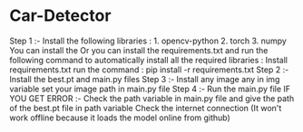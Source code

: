 # Car-Detector
Step 1 :- Install the following libraries :
          1. opencv-python
          2. torch
          3. numpy
          You can install the
Or you can install the requirements.txt and run the following command to automatically install all the required libraries :
          Install requirements.txt
          run the command : pip install -r requirements.txt
Step 2 :- Install the best.pt and main.py files
Step 3 :- Install any image any in img variable set your image path in main.py file
Step 4 :- Run the main.py file
IF YOU GET ERROR :-
Check the path variable in main.py file and give the path of the best.pt file in path variable
Check the internet connection (It won't work offline because it loads the model online from github)
